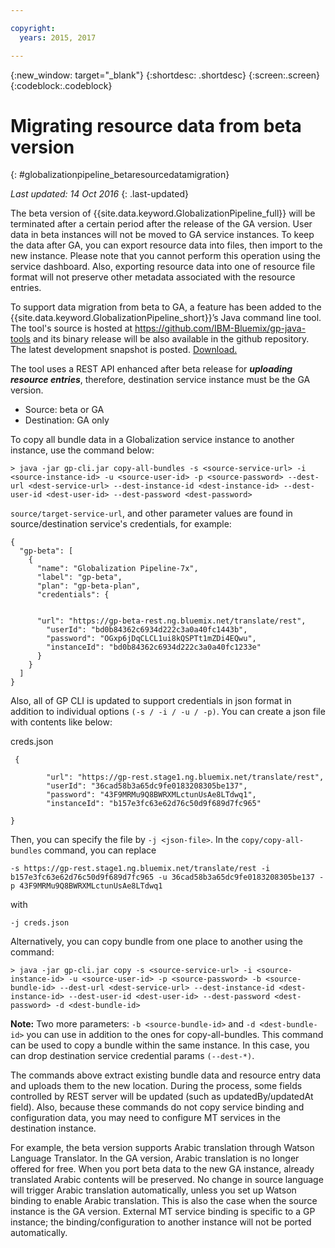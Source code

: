 ```yaml
---

copyright:
  years: 2015, 2017

---
```


{:new_window: target="_blank"}
{:shortdesc: .shortdesc}
{:screen:.screen}
{:codeblock:.codeblock}

# Migrating resource data from beta version
{: #globalizationpipeline_betaresourcedatamigration}

*Last updated: 14 Oct 2016*
{: .last-updated}

The beta version of {{site.data.keyword.GlobalizationPipeline_full}} will be terminated after a certain period after the release of the GA version. User data in beta instances will not be moved to GA service instances. To keep the data after GA, you can export resource data into files, then import to the new instance. Please note that you cannot perform this operation using the service dashboard. Also, exporting resource data into one of resource file format will not preserve other metadata associated with the resource entries.

To support data migration from beta to GA, a feature has been added to the {{site.data.keyword.GlobalizationPipeline_short}}’s Java command line tool. The tool's source is hosted at https://github.com/IBM-Bluemix/gp-java-tools and its binary release will be also available in the github repository. The latest development snapshot is posted. [Download.](https://w3-connections.ibm.com/communities/service/html/communityview?communityUuid=589d87cf-d0c7-4e06-ab95-4108547f90aa#fullpageWidgetId=Wa22bb771e29b_4aa9_a114_cfe53fda2cc8&file=5cdaf089-ec7c-4881-b5a0-7ab651491237)

The tool uses a REST API enhanced after beta release for ***uploading resource entries***, therefore, destination service instance must be the GA version. 
* Source: beta or GA
* Destination: GA only

To copy all bundle data in a Globalization service instance to another instance, use the command below:

```> java -jar gp-cli.jar copy-all-bundles -s <source-service-url> -i <source-instance-id> -u <source-user-id> -p <source-password> --dest-url <dest-service-url> --dest-instance-id <dest-instance-id> --dest-user-id <dest-user-id> --dest-password <dest-password>```


`source/target-service-url`, and other parameter values are found in source/destination service's credentials, for example: 

```
{
  "gp-beta": [
    {
      "name": "Globalization Pipeline-7x",
      "label": "gp-beta",
      "plan": "gp-beta-plan",
      "credentials": {
 

      "url": "https://gp-beta-rest.ng.bluemix.net/translate/rest",
        "userId": "bd0b84362c6934d222c3a0a40fc1443b",
        "password": "OGxp6jDqCLCL1ui8kQSPTt1mZDi4EQwu",
        "instanceId": "bd0b84362c6934d222c3a0a40fc1233e"
      }
    }
  ]
}
```
Also, all of GP CLI is updated to support credentials in json format in addition to individual options `(-s / -i / -u / -p)`. You can create a json file with contents like below: 

creds.json 
```
 {

        "url": "https://gp-rest.stage1.ng.bluemix.net/translate/rest",
        "userId": "36cad58b3a65dc9fe0183208305be137",
        "password": "43F9MRMu9Q8BWRXMLctunUsAe8LTdwq1",
        "instanceId": "b157e3fc63e62d76c50d9f689d7fc965"

} 
```
Then, you can specify the file by `-j <json-file>`. In the `copy/copy-all-bundles` command, you can replace

```-s https://gp-rest.stage1.ng.bluemix.net/translate/rest -i b157e3fc63e62d76c50d9f689d7fc965 -u 36cad58b3a65dc9fe0183208305be137 -p 43F9MRMu9Q8BWRXMLctunUsAe8LTdwq1```

with

`-j creds.json `
 
Alternatively, you can copy bundle from one place to another using the command: 

```> java -jar gp-cli.jar copy -s <source-service-url> -i <source-instance-id> -u <source-user-id> -p <source-password> -b <source-bundle-id> --dest-url <dest-service-url> --dest-instance-id <dest-instance-id> --dest-user-id <dest-user-id> --dest-password <dest-password> -d <dest-bundle-id>```


**Note:** Two more parameters: `-b <source-bundle-id>` and `-d <dest-bundle-id>` you can use in addition to the ones for copy-all-bundles. This command can be used to copy a bundle within the same instance. In this case, you can drop destination service credential params `(--dest-*)`.


The commands above extract existing bundle data and resource entry data and uploads them to the new location. During the process, some fields controlled by REST server will be updated (such as updatedBy/updatedAt field). Also, because these commands do not copy service binding and configuration data, you may need to configure MT services in the destination instance.


For example, the beta version supports Arabic translation through Watson Language Translator. In the GA version, Arabic translation is no longer offered for free. When you port beta data to the new GA instance, already translated Arabic contents will be preserved. No change in source language will trigger Arabic translation automatically, unless you set up Watson binding to enable Arabic translation. This is also the case when the source instance is the GA version. External MT service binding is specific to a GP instance; the binding/configuration to another instance will not be ported automatically. 

